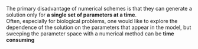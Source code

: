 The primary disadvantage of numerical schemes is that they can generate a solution only for **a single set of parameters at a time**.   
Often, especially for biological problems, one would like to explore the dependence of the solution on the parameters that appear in the model, but sweeping the parameter space with a numerical method can be **time consuming**  

